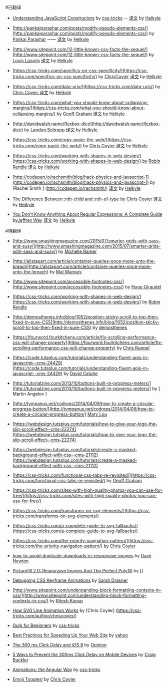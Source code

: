 #已翻译

- [Understanding JavaScript Constructors](https://css-tricks.com/understanding-javascript-constructors/) by [css-tricks](https://css-tricks.com/) -- [译文](http://www.w3ctrain.com/2015/09/25/understanding-javascript-constructors/) by [Helkyle](http://www.w3ctrain.com/about/#Helkyle)

- [http://pankajparashar.com/posts/modify-pseudo-elements-css/](http://pankajparashar.com/posts/modify-pseudo-elements-css/) by [Pankaj Parashar](http://pankajparashar.com/) —— [译文](http://www.w3ctrain.com/2015/07/21/modify-pseudo-elements-css/) by [Helkyle](http://www.w3ctrain.com/about/#Helkyle)

- [http://www.sitepoint.com/12-little-known-css-facts-the-sequel/](http://www.sitepoint.com/12-little-known-css-facts-the-sequel/) by [Louis Lazaris](http://www.sitepoint.com/author/louis-lazaris1/) [译文](http://www.w3ctrain.com/2015/07/22/12-Little-Known-CSS-Facts/) by [Helkyle](http://www.w3ctrain.com/about/#Helkyle)

- [https://css-tricks.com/specifics-on-css-specificity/](https://css-tricks.com/specifics-on-css-specificity/) by [ChrisCoyier](https://css-tricks.com/author/chriscoyier/) [译文](http://www.w3ctrain.com/2015/07/25/specifics-on-css-specificity/) by [Helkyle](http://www.w3ctrain.com/about/#Helkyle)

- [https://css-tricks.com/data-uris/](https://css-tricks.com/data-uris/) by [Chris Coyier ](https://css-tricks.com/author/chriscoyier/) [译文](http://www.w3ctrain.com/2015/08/05/data-uris/) by [Helkyle](http://www.w3ctrain.com/about/#Helkyle)

- [https://css-tricks.com/what-you-should-know-about-collapsing-margins/](https://css-tricks.com/what-you-should-know-about-collapsing-margins/) by [Geoff Graham ](https://css-tricks.com/author/geoffreygrahamgmail-com/) [译文](http://www.w3ctrain.com/2015/07/30/what-you-should-know-about-collapsing-margins/) by [Helkyle](http://www.w3ctrain.com/about/#Helkyle)

- [http://davidwalsh.name/flexbox-dice](http://davidwalsh.name/flexbox-dice) by [ Landon Schropp](http://davidwalsh.name/flexbox-dice) [译文](http://www.w3ctrain.com/2015/08/15/flexbox-dice/) by [Helkyle](http://www.w3ctrain.com/about/#Helkyle)

- [https://css-tricks.com/copy-paste-the-web/](https://css-tricks.com/copy-paste-the-web/) by [Chris Coyier ](https://css-tricks.com/author/chriscoyier/) [译文](http://www.w3ctrain.com/2015/08/09/copy-paste-the-web/) by [Helkyle](http://www.w3ctrain.com/about/#Helkyle)

- [https://css-tricks.com/working-with-shapes-in-web-design/](https://css-tricks.com/working-with-shapes-in-web-design/) by [Robin Rendle ](https://css-tricks.com/author/robinrendle/)  [译文](http://www.w3ctrain.com/2015/08/09/working-with-shapes-in-web-design/) by [Helkyle](http://www.w3ctrain.com/about/#Helkyle)

- [http://codepen.io/rachsmith/blog/hack-physics-and-javascript-1](http://codepen.io/rachsmith/blog/hack-physics-and-javascript-1) by [Rachel Smith ] (http://codepen.io/rachsmith/)  [译文](http://www.w3ctrain.com/2015/09/01/hack-physics-and-javascript-1/)  by [Helkyle](http://www.w3ctrain.com/about/#Helkyle) 
- [The Difference Between :nth-child and :nth-of-type](https://css-tricks.com/the-difference-between-nth-child-and-nth-of-type/) by [Chris Coyier ](https://css-tricks.com/author/chriscoyier/) [译文](http://www.w3ctrain.com/2015/09/04/the-difference-between-nth-child-and-nth-of-type/) by [Helkyle](http://www.w3ctrain.com/about/#Helkyle) 

- [You Don't Know Anything About Regular Expressions: A Complete Guide](http://code.tutsplus.com/tutorials/you-dont-know-anything-about-regular-expressions-a-complete-guide--net-7869) by[Jeffrey Way](http://tutsplus.com/authors/jeffrey-way) [译文](http://www.w3ctrain.com/2015/09/04/the-difference-between-nth-child-and-nth-of-type/) by [Helkyle](http://www.w3ctrain.com/about/#Helkyle) 

#待翻译

- [http://www.smashingmagazine.com/2015/07/smarter-grids-with-sass-and-susy/](http://www.smashingmagazine.com/2015/07/smarter-grids-with-sass-and-susy/) by [Michelle Barker](http://www.smashingmagazine.com/author/michellebarker/)

- [http://alistapart.com/article/container-queries-once-more-unto-the-breach](http://alistapart.com/article/container-queries-once-more-unto-the-breach) by [Mat Marquis](http://alistapart.com/author/matmarquis)


- [http://www.sitepoint.com/accessible-footnotes-css/](http://www.sitepoint.com/accessible-footnotes-css/) by [Hugo Giraudel](http://www.sitepoint.com/author/hgiraudel/)

- [https://css-tricks.com/working-with-shapes-in-web-design/](https://css-tricks.com/working-with-shapes-in-web-design/) by [Robin Rendle ](https://css-tricks.com/author/robinrendle/)

- [http://demosthenes.info/blog/1052/position-sticky-scroll-to-top-then-fixed-in-pure-CSS](http://demosthenes.info/blog/1052/position-sticky-scroll-to-top-then-fixed-in-pure-CSS) by [demosthenes](http://demosthenes.info/)

- [https://fourword.fourkitchens.com/article/fix-scrolling-performance-css-will-change-property](https://fourword.fourkitchens.com/article/fix-scrolling-performance-css-will-change-property) by [Chris Ruppel](https://fourword.fourkitchens.com/author/chris-ruppel)

- [https://code.tutsplus.com/tutorials/understanding-fluent-apis-in-javascript--cms-24429](https://code.tutsplus.com/tutorials/understanding-fluent-apis-in-javascript--cms-24429) by [David Catuhe](https://tutsplus.com/authors/david-catuhe)

- [http://tutorialzine.com/2013/10/buttons-built-in-progress-meters/](http://tutorialzine.com/2013/10/buttons-built-in-progress-meters/) by [ Martin Angelov ]

- [http://tympanus.net/codrops/2014/04/09/how-to-create-a-circular-progress-button/](http://tympanus.net/codrops/2014/04/09/how-to-create-a-circular-progress-button/) [Mary Lou](http://tympanus.net/codrops/author/crnacura/)

- [https://webdesign.tutsplus.com/tutorials/how-to-give-your-logo-the-slip-scroll-effect--cms-22274](https://webdesign.tutsplus.com/tutorials/how-to-give-your-logo-the-slip-scroll-effect--cms-22274)

- [https://webdesign.tutsplus.com/tutorials/create-a-masked-background-effect-with-css--cms-21112](https://webdesign.tutsplus.com/tutorials/create-a-masked-background-effect-with-css--cms-21112)


- [https://css-tricks.com/functional-css-tabs-re-revisited/](https://css-tricks.com/functional-css-tabs-re-revisited/) by [Geoff Graham ](https://css-tricks.com/author/geoffreygrahamgmail-com/)

- [https://css-tricks.com/sites-with-high-quality-photos-you-can-use-for-free/](https://css-tricks.com/sites-with-high-quality-photos-you-can-use-for-free/)

- [https://css-tricks.com/transforms-on-svg-elements/](https://css-tricks.com/transforms-on-svg-elements/) 

- [https://css-tricks.com/a-complete-guide-to-svg-fallbacks/](https://css-tricks.com/a-complete-guide-to-svg-fallbacks/)

- [https://css-tricks.com/the-priority-navigation-pattern/](https://css-tricks.com/the-priority-navigation-pattern/) by [Chris Coyier](https://css-tricks.com/author/chriscoyier/)


- [how-to-avoid-duplicate-downloads-in-responsive-images](http://www.smashingmagazine.com/2013/05/how-to-avoid-duplicate-downloads-in-responsive-images/) by [ Dave Newton](http://www.smashingmagazine.com/author/david-newton/)

- [Picturefill 2.0: Responsive Images And The Perfect Polyfill](http://www.smashingmagazine.com/2014/05/picturefill-2-0-responsive-images-and-the-perfect-polyfill/) by []

- [Debugging CSS Keyframe Animations](https://css-tricks.com/debugging-css-keyframe-animations/) by [Sarah Drasner ](https://css-tricks.com/author/sdrasner/)
- [http://www.sitepoint.com/understanding-block-formatting-contexts-in-css/](http://www.sitepoint.com/understanding-block-formatting-contexts-in-css/) by [Ritesh Kumar](http://www.sitepoint.com/author/rkumar/)

- [How SVG Line Animation Works](https://css-tricks.com/svg-line-animation-works/) by [Chris Coyier] (https://css-tricks.com/author/chriscoyier/)

- [Gulp for Beginners](https://css-tricks.com/gulp-for-beginners/) by [css-tricks](https://css-tricks.com)

- [Best Practices for Speeding Up Your Web Site](https://developer.yahoo.com/performance/rules.html) by [yahoo](developer.yahoo.com)

- [The 300 ms Click Delay and iOS 8](http://developer.telerik.com/featured/300-ms-click-delay-ios-8/) by [Opinion](http://developer.telerik.com/category/content-types/opinion/)

- [5 Ways to Prevent the 300ms Click Delay on Mobile Devices](http://www.sitepoint.com/5-ways-prevent-300ms-click-delay-mobile-devices/) by [Craig Buckler](http://www.sitepoint.com/author/craig-buckler/)

- [Animations: the Angular Way](https://css-tricks.com/animations-the-angular-way/) by  [css-tricks](https://css-tricks.com)

- [Emoji Toggles!](https://css-tricks.com/emoji-toggles/) by [Chris Coyier](https://css-tricks.com/author/chriscoyier/)